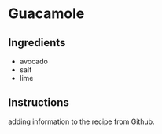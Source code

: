 # Guacamole 

## Ingredients
* avocado  
* salt
* lime

## Instructions


adding information to the recipe from Github.  
